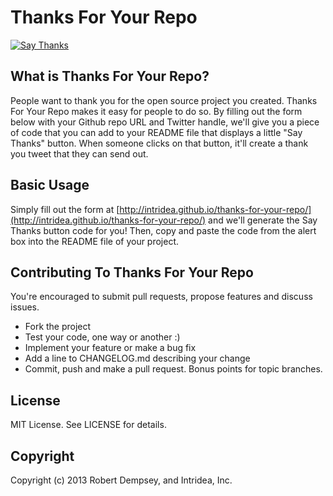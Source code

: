 Thanks For Your Repo
====================

<a href="http://twitter.com/home/?status=Thanks @intridea for https%3A%2F%2Fgithub.com%2Fintridea%2Fthanks-for-your-repo"><img src="http://placehold.it/100x50" alt="Say Thanks" /></a>

## What is Thanks For Your Repo?

People want to thank you for the open source project you created. Thanks For Your Repo makes it easy for people to do so. By filling out the form below with your Github repo URL and Twitter handle, we'll give you a piece of code that you can add to your README file that displays a little "Say Thanks" button. When someone clicks on that button, it'll create a thank you tweet that they can send out.


## Basic Usage

Simply fill out the form at [http://intridea.github.io/thanks-for-your-repo/](http://intridea.github.io/thanks-for-your-repo/) and we'll generate the Say Thanks button code for you! Then, copy and paste the code from the alert box into the README file of your project.

## Contributing To Thanks For Your Repo

You're encouraged to submit pull requests, propose features and discuss issues.

* Fork the project
* Test your code, one way or another :)
* Implement your feature or make a bug fix
* Add a line to CHANGELOG.md describing your change
* Commit, push and make a pull request. Bonus points for topic branches.

## License

MIT License. See LICENSE for details.

## Copyright

Copyright (c) 2013 Robert Dempsey, and Intridea, Inc.